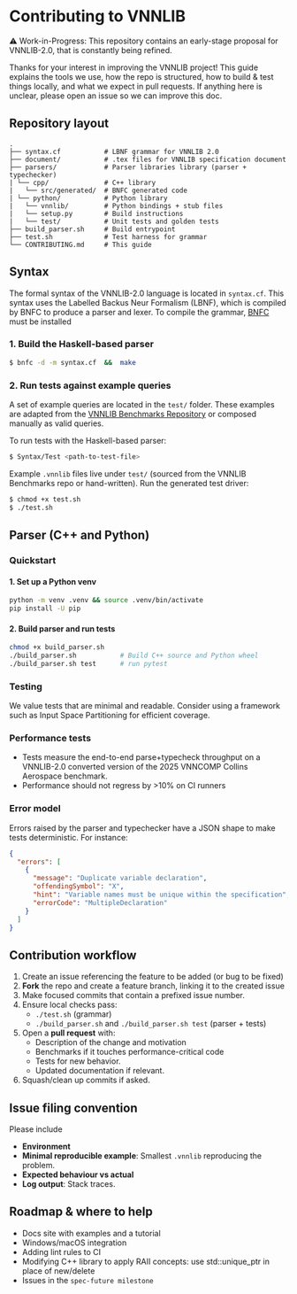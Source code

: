 # Contributing to VNNLIB

⚠️ Work-in-Progress: This repository contains an early-stage proposal for VNNLIB-2.0, that is constantly being refined.

Thanks for your interest in improving the VNNLIB project! This guide explains the tools we use, how the repo is structured, how to build & test things locally, and what we expect in pull requests.
If anything here is unclear, please open an issue so we can improve this doc.

## Repository layout
```
.
├── syntax.cf           # LBNF grammar for VNNLIB 2.0
├── document/           # .tex files for VNNLIB specification document
├── parsers/            # Parser libraries library (parser + typechecker)
| └── cpp/              # C++ library
|   └── src/generated/  # BNFC generated code
| └── python/           # Python library
|   └── vnnlib/         # Python bindings + stub files
|   └── setup.py        # Build instructions
|   └── test/           # Unit tests and golden tests
├── build_parser.sh     # Build entrypoint
├── test.sh             # Test harness for grammar
└── CONTRIBUTING.md     # This guide
```

## Syntax
The formal syntax of the VNNLIB-2.0 language is located in `syntax.cf`. This syntax uses the Labelled Backus Neur Formalism (LBNF), which is compiled by BNFC to produce a parser and lexer.
To compile the grammar, [BNFC](https://hackage.haskell.org/package/BNFC) must be installed

### 1. Build the Haskell-based parser
```bash
$ bnfc -d -m syntax.cf  &&  make
```

### 2. Run tests against example queries
A set of example queries are located in the `test/` folder.
These examples are adapted from the [VNNLIB Benchmarks Repository](https://github.com/VNNLIB/Benchmarks/) or composed manually as valid queries.

To run tests with the Haskell-based parser:
```bash
$ Syntax/Test <path-to-test-file>
```

Example `.vnnlib` files live under `test/` (sourced from the VNNLIB Benchmarks repo or hand-written). Run the generated test driver:

```bash
$ chmod +x test.sh
$ ./test.sh
```

## Parser (C++ and Python)

### Quickstart
#### 1. Set up a Python venv
```bash
python -m venv .venv && source .venv/bin/activate
pip install -U pip
```
#### 2. Build parser and run tests
``` bash
chmod +x build_parser.sh
./build_parser.sh           # Build C++ source and Python wheel
./build_parser.sh test      # run pytest
```

### Testing
We value tests that are minimal and readable. Consider using a framework such as Input Space Partitioning for efficient coverage.

### Performance tests
- Tests measure the end-to-end parse+typecheck throughput on a VNNLIB-2.0 converted version of the 2025 VNNCOMP Collins Aerospace benchmark.
- Performance should not regress by >10% on CI runners

### Error model
Errors raised by the parser and typechecker have a JSON shape to make tests deterministic. For instance:
```json
{
  "errors": [
    {
      "message": "Duplicate variable declaration",
      "offendingSymbol": "X",
      "hint": "Variable names must be unique within the specification",
      "errorCode": "MultipleDeclaration"
    }
  ]
}
```

## Contribution workflow
1. Create an issue referencing the feature to be added (or bug to be fixed)
1. **Fork** the repo and create a feature branch, linking it to the created issue
2. Make focused commits that contain a prefixed issue number.
3. Ensure local checks pass:
   - `./test.sh` (grammar)
   - `./build_parser.sh` and `./build_parser.sh test` (parser + tests)
4. Open a **pull request** with:
   - Description of the change and motivation
   - Benchmarks if it touches performance-critical code
   - Tests for new behavior.
   - Updated documentation if relevant.
5. Squash/clean up commits if asked.

## Issue filing convention
Please include
- **Environment**
- **Minimal reproducible example**: Smallest `.vnnlib` reproducing the problem.
- **Expected behaviour vs actual**
- **Log output**: Stack traces.

## Roadmap & where to help
- Docs site with examples and a tutorial
- Windows/macOS integration
- Adding lint rules to CI
- Modifying C++ library to apply RAII concepts: use std::unique_ptr in place of new/delete
- Issues in the `spec-future milestone`